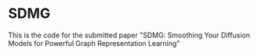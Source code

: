 # SDMG
This is the code for the submitted paper "SDMG: Smoothing Your Diffusion Models for Powerful Graph Representation Learning"
